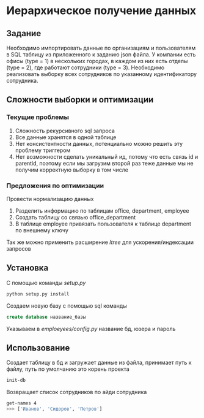 # Иерархическое получение данных
## Задание

Необходимо импортировать данные по организациям и пользователям в SQL таблицу из приложенного к заданию json файла.
У компании есть офисы (type = 1) в нескольких городах, в каждом из них  есть отделы (type = 2), где работают сотрудники (type = 3). Необходимо реализовать выборку всех сотрудников по указанному идентификатору сотрудника.

## Сложности выборки и оптимизации

### Текущие проблемы

1. Сложность рекурсивного sql запроса 
2. Все данные хранятся в одной таблице
3. Нет консистентности данных, потенциально можно решить эту проблему триггером
4. Нет возможности сделать уникальный ид, потому что есть связь id и parentid, поэтому если мы загрузим второй раз теже данные мы не получим корректную выборку в том числе

### Предложения по оптимизации

Провести нормализацию данных
1. Разделить информацию по таблицам office, department, employee
2. Создать таблицу со связью office_department
3. В таблице employee привязать пользователя к таблице department по внешнему ключу

Так же можно применить расширение _ltree_ для ускорения/индексации запросов

## Установка

C помощью команды _setup.py_

```bash
python setup.py install
```

Создаем новую базу с помощью sql команды

```sql
create database название_базы
```

Указываем в _emploeyees/config.py_ название бд, юзера и пароль

## Использование

Создает таблицу в бд и загружает данные из файла, принимает путь к файлу, путь по умолчанию это корень проекта

```bash
init-db
```

Возвращает список сотрудников по айди сотрудника

```bash
get-names 4
>>> ['Иванов', 'Сидоров', 'Петров']
```